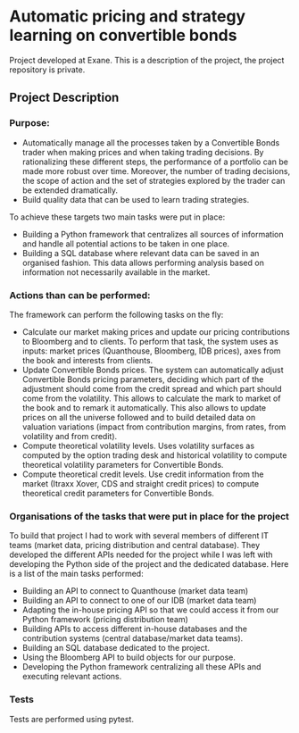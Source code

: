 # Automatic pricing and strategy learning on convertible bonds
Project developed at Exane. This is a description of the project, the project repository is private.


## Project Description
### Purpose:
* Automatically manage all the processes taken by a Convertible Bonds trader when making prices and when taking trading 
decisions. By rationalizing these different steps, the performance of a portfolio can be made more 
robust over time. Moreover, the number of trading decisions, the scope of action and the set of strategies explored 
by the trader can be extended dramatically. 
* Build quality data that can be used to learn trading strategies.

To achieve these targets two main tasks were put in place:
* Building a Python framework that centralizes all sources of information and handle all potential actions to be taken 
in one place.
* Building a SQL database where relevant data can be saved in an organised fashion. 
This data allows performing analysis based on information not necessarily available in the
market.

### Actions than can be performed:
The framework can perform the following tasks on the fly:

* Calculate our market making prices and update our pricing contributions to Bloomberg and to clients. 
To perform that task, the system uses as inputs: market prices (Quanthouse, Bloomberg, IDB prices), axes from the book 
and interests from clients. 
* Update Convertible Bonds prices. The system can automatically adjust Convertible Bonds pricing parameters, 
deciding which part of the adjustment should come from the credit spread and which part should come from the volatility. 
This allows to calculate the mark to market of the book and to remark it automatically. This also allows to update 
prices on all the universe followed and to build detailed data on valuation variations (impact from contribution 
margins, from rates, from volatility and from credit).
* Compute theoretical volatility levels. Uses volatility surfaces as computed by the option trading desk and historical 
volatility to compute theoretical volatility parameters for Convertible Bonds.
* Compute theoretical credit levels. Use credit information from the market 
(Itraxx Xover, CDS and straight credit prices) to compute theoretical credit parameters for Convertible Bonds.


### Organisations of the tasks that were put in place for the project
To build that project I had to work with several members of different IT teams (market data, pricing distribution and 
central database). They developed the different APIs needed for the project while I was left with developing the Python 
side of the project and the dedicated database.
Here is a list of the main tasks performed: 
* Building an API to connect to Quanthouse (market data team)
* Building an API to connect to one of our IDB (market data team)
* Adapting the in-house pricing API so that we could access it from our Python framework (pricing distribution team)
* Building APIs to access different in-house databases and the contribution systems (central database/market data teams).
* Building an SQL database dedicated to the project.
* Using the Bloomberg API to build objects for our purpose.
* Developing the Python framework centralizing all these APIs and executing relevant actions.

### Tests
Tests are performed using pytest.


